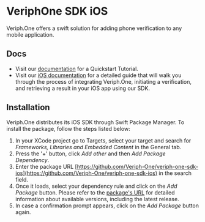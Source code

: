 # VeriphOne SDK iOS

Veriph.One offers a swift solution for adding phone verification to any mobile application. 

## Docs

* Visit our [documentation](https://developer.veriph.one) for a Quickstart Tutorial.
* Visit our [iOS documentation](https://developer.veriph.one/docs/ios/start) for a detailed guide that will walk you through the process of integrating Veriph.One, initiating a verification, and retrieving a result in your iOS app using our SDK.

## Installation
Veriph.One distributes its iOS SDK through Swift Package Manager. To install the package, follow the steps listed below:

1. In your XCode project go to Targets, select your target and search for *Frameworks, Libraries and Embedded Content* in the General tab.
2. Press the '+' button, click *Add other* and then *Add Package Dependency*.
3. Enter the package URL [https://github.com/Veriph-One/veriph-one-sdk-ios](https://github.com/Veriph-One/veriph-one-sdk-ios) in the search field.
4. Once it loads, select your dependency rule and click on the *Add Package* button. Please refer to the [package's URL](https://github.com/Veriph-One/veriph-one-sdk-ios) for detailed information about available versions, including the latest release.
5. In case a confirmation prompt appears, click on the *Add Package* button again.
